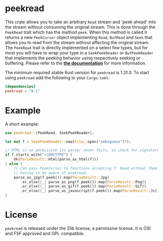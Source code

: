 # peekread

This crate allows you to take an arbitrary `Read` stream and 'peek ahead'
into the stream without consuming the original stream. This is done through the
`PeekRead` trait which has the method `peek`. When this method is called it
returns a new `PeekCursor` object implementing `Read`, `BufRead` and `Seek` that
allows you to read from the stream without affecting the original stream.
The `PeekRead` trait is directly implemented on a select few types, but for most
you will have to wrap your type in a `SeekPeekReader` or `BufPeekReader` that
implements the peeking behavior using respectively seeking or buffering.
Please refer to the [**the documentation**](https://docs.rs/peekread) for more information.

The minimum required stable Rust version for `peekread` is 1.31.0. To start using
`peekread` add the following to your `Cargo.toml`:

```toml
[dependencies]
peekread = "0.1"
```

# Example

A short example:

```rust
use peekread::{PeekRead, SeekPeekReader};

let mut f = SeekPeekReader::new(File::open("ambiguous")?);

// HTML is so permissive its parser never fails, so check for signature.
if f.starts_with("<!DOCTYPE") {
    Ok(ParseResult::Html(parse_as_html(f)))
} else {
    // Can pass PeekCursor to functions accepting T: Read without them
    // having to be aware of peekread.
    parse_as_jpg(f.peek()).map(ParseResult::Jpg)
       .or_else(|_| parse_as_png(f.peek()).map(ParseResult::Png))
       .or_else(|_| parse_as_gif(f.peek()).map(ParseResult::Gif))
       .or_else(|_| parse_as_javascript(f.peek()).map(ParseResult::Js))
}
```

# License

`peekread` is released under the Zlib license, a permissive license. It is
OSI and FSF approved and GPL compatible.